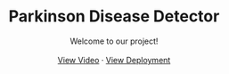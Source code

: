 <div align="center">

  <h1 align="center">Parkinson Disease Detector</h1>

  <p align="center">
    Welcome to our project!
    <br />
    <br />
    <a href="https://drive.google.com/file/d/1rUreH0A7qpYrarMLRRfmehqnBTxXW6YA/view?usp=sharing">View Video</a>
    ·
    <a href="https://parkinson-disease-detector-x3nlmueob9ekvhz96wc4vh.streamlit.app/">View Deployment</a>
  </p>
</div>

